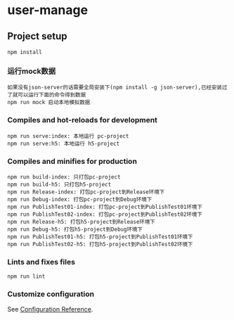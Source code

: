 # user-manage

## Project setup
```
npm install
```

### 运行mock数据
```
如果没有json-server的话需要全局安装下(npm install -g json-server),已经安装过了就可以运行下面的命令得到数据
npm run mock 启动本地模拟数据 
```
### Compiles and hot-reloads for development
```
npm run serve:index: 本地运行 pc-project 
npm run serve:h5: 本地运行 h5-project 
```

### Compiles and minifies for production
```
npm run build-index: 只打包pc-project 
npm run build-h5: 只打包h5-project 
npm run Release-index: 打包pc-project到Release环境下
npm run Debug-index: 打包pc-project到Debug环境下
npm run PublishTest01-index: 打包pc-project到PublishTest01环境下
npm run PublishTest02-index: 打包pc-project到PublishTest02环境下
npm run Release-h5: 打包h5-project到Release环境下
npm run Debug-h5: 打包h5-project到Debug环境下
npm run PublishTest01-h5: 打包h5-project到PublishTest01环境下
npm run PublishTest02-h5: 打包h5-project到PublishTest02环境下
```

### Lints and fixes files
```
npm run lint
```

### Customize configuration
See [Configuration Reference](https://cli.vuejs.org/config/).
